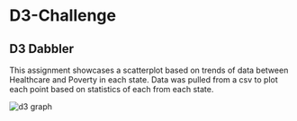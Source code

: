 # D3-Challenge

## D3 Dabbler

This assignment showcases a scatterplot based on trends of data between Healthcare and Poverty in each state. Data was pulled from a csv to plot each point based on statistics of each from each state.

![d3 graph](https://user-images.githubusercontent.com/79765072/125167667-ef209f00-e15e-11eb-9543-5d21a89a3d14.png)
